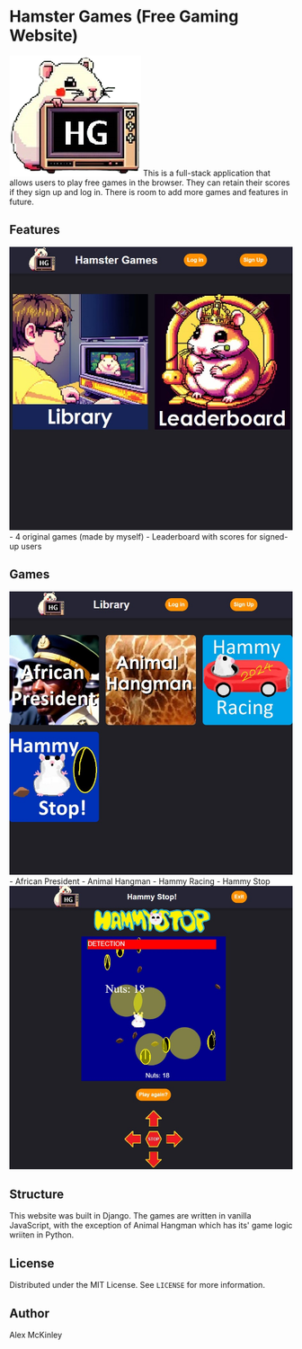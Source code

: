 # Hamster Games (Free Gaming Website)
<img src="https://github.com/SapporoAlex/Games-Site/blob/main/game/static/main/logo.png" max-width="30vw" max-height="auto">
This is a full-stack application that allows users to play free games in the browser. They can retain their scores if they sign up and log in. There is room to add more games and features in future.

## Features
<img src="https://github.com/SapporoAlex/Games-Site/blob/main/preview1.jpg" max-width="200px" max-height="auto">
- 4 original games (made by myself)
- Leaderboard with scores for signed-up users

## Games
<img src="https://github.com/SapporoAlex/Games-Site/blob/main/preview2.jpg" max-width="200px" max-height="auto">
- African President
- Animal Hangman
- Hammy Racing
- Hammy Stop
<img src="https://github.com/SapporoAlex/Games-Site/blob/main/preview3.jpg" max-width="200px" max-height="auto">

## Structure
This website was built in Django. The games are written in vanilla JavaScript, with the exception of Animal Hangman which has its' game logic wriiten in Python.

## License
Distributed under the MIT License. See `LICENSE` for more information.

## Author
Alex McKinley
